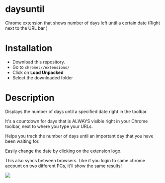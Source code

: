 # daysuntil
 Chrome extension that shows number of days left until a certain date (Right next to the URL bar )

# Installation
- Download this repository.
- Go to `chrome://extensions/`
- Click on **Load Unpacked**
- Select the downloaded folder

# Description
Displays the number of days until a specified date right in the toolbar.

It's a countdown for days that is ALWAYS visible right in your Chrome toolbar, next to where you type your URLs.

Helps you track the number of days until an important day that you have been waiting for.

Easily change the date by clicking on the extension logo.

This also syncs between browsers. Like if you login to same chrome account on two different PCs, it'll show the same results!

![](https://raw.githubusercontent.com/virajvchavan/daysuntil/master/pitch.jpg)
